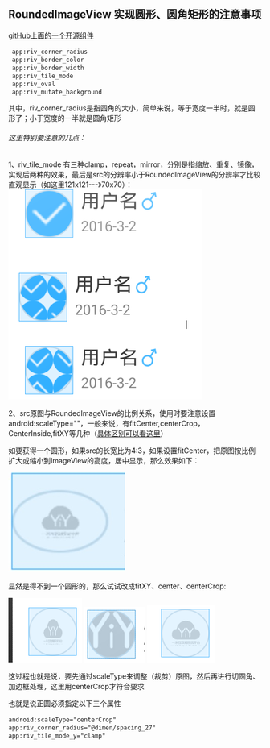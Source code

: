 RoundedImageView 实现圆形、圆角矩形的注意事项
-------
[gitHub上面的一个开源组件](https://github.com/vinc3m1/RoundedImageView)

     app:riv_corner_radius
     app:riv_border_color
     app:riv_border_width
     app:riv_tile_mode
     app:riv_oval
     app:riv_mutate_background

其中，riv_corner_radius是指圆角的大小，简单来说，等于宽度一半时，就是圆形了；小于宽度的一半就是圆角矩形

###### 这里特别要注意的几点：
1、riv_tile_mode 有三种clamp，repeat，mirror，分别是指缩放、重复、镜像，实现后两种的效果，最后是src的分辨率小于RoundedImageView的分辨率才比较直观显示（如这里121x121---》70x70）：
![images](/docs/images/round_image_demo.jpg)

2、src原图与RoundedImageView的比例关系，使用时要注意设置android:scaleType=""，一般来说，有fitCenter,centerCrop，CenterInside,fitXY等几种（[具体区别可以看这里](http://www.cnblogs.com/chq3272991/p/5710498.html)）

如要获得一个圆形，如果src的长宽比为4:3，如果设置fitCenter，把原图按比例扩大或缩小到ImageView的高度，居中显示，那么效果如下：

![images](/docs/images/round_image_2.jpg)

显然是得不到一个圆形的，那么试试改成fitXY、center、centerCrop:

![images](/docs/images/round_image_3.jpg) ![images](/docs/images/round_image_4.jpg) ![images](/docs/images/round_image_5.jpg)

这过程也就是说，要先通过scaleType来调整（裁剪）原图，然后再进行切圆角、加边框处理，这里用centerCrop才符合要求

也就是说正圆必须指定以下三个属性

	android:scaleType="centerCrop"
	app:riv_corner_radius="@dimen/spacing_27"
    app:riv_tile_mode_y="clamp"